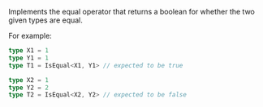 Implements the equal operator that returns a boolean for whether the two given types are equal. 

For example:

```ts
type X1 = 1
type Y1 = 1
type T1 = IsEqual<X1, Y1> // expected to be true

type X2 = 1
type Y2 = 2
type T2 = IsEqual<X2, Y2> // expected to be false
```
